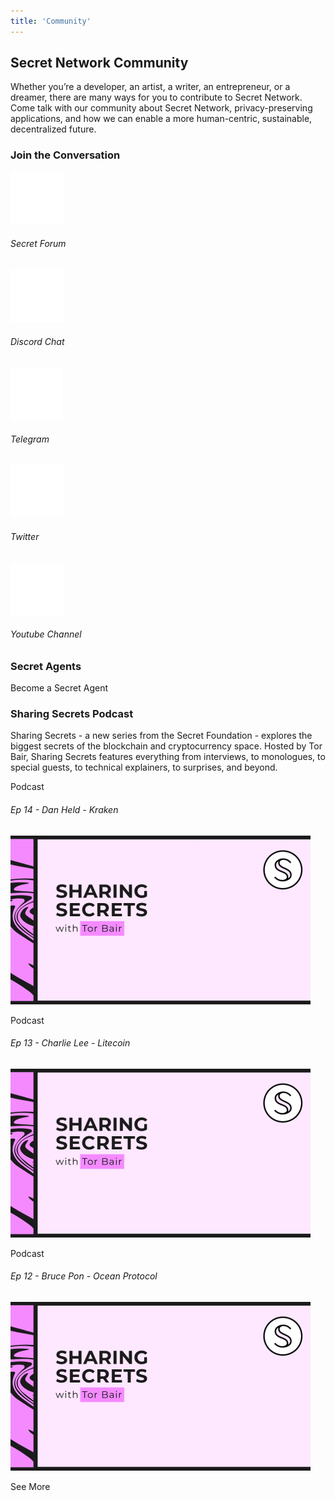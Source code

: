 ```yaml
---
title: 'Community'
---
```









<!-- Page title -->
<column>

<block>

<hero-title>

## Secret Network Community

</hero-title>

</block>

</column>









<!-- Intro -->
<column class="spacer-s" number="2" number-m="1" number-s="1" weight="left">

<block>

Whether you’re a developer, an artist, a writer, an entrepreneur, or a dreamer, there are many ways for you to contribute to Secret Network. Come talk with our community about Secret Network, privacy-preserving applications, and how we can enable a more human-centric, sustainable, decentralized future.

</block>

</column>










<!-- block Header -->
<column class="text-center">

<block>

### Join the Conversation

</block>

</column>







<!-- Join the conversation -->
<column class="spacer-s img-invert" number="5" number-m="2" number-s="2">

<block>

<card-simple class="accent-gray text-center cta" url="https://forum.scrt.network/">

![](./img/icon-social-forum-big.svg)

###### Secret Forum

</card-simple>

</block>

<block>

<card-simple class="accent-purple text-center cta" url="https://discord.com/invite/SJK32GY">

![](./img/icon-social-discord-big.svg)

###### Discord Chat

</card-simple>

</block>

<block>

<card-simple class="accent-blue text-center cta" url="https://t.me/SCRTcommunity">

![](./img/icon-social-telegram-big.svg)

###### Telegram

</card-simple>

</block>

<block>

<card-simple class="accent-turquoise text-center cta" url="https://twitter.com/SecretNetwork">

![](./img/icon-social-twitter-big.svg)

###### Twitter

</card-simple>

</block>

<block>

<card-simple class="accent-red text-center cta" url="https://www.youtube.com/channel/UCZPqj7h7mzjwuSfw_UWxQPw">

![](./img/icon-social-youtube-big.svg)

###### Youtube Channel

</card-simple>

</block>

</column>









<!-- block header -->
<column id="secret-agents">

<block>

### Secret Agents

</block>

</column>








<!-- Secret Agents -->
<column class="pl-0 pr-0" mode="full">

<block>

<card-secret-agent>

</card-secret-agent>

</block>

</column>









<!-- become a secret agent -->
<column class="spacer-s text-center">

<block>

<btn url="https://forms.gle/8NbTmUNVgbUkHY8eA">Become a Secret Agent</btn>

</block>

</column>









<!-- Block header -->
<column number="2" number-m="1" number-s="1"  weight="left">

<block>

### Sharing Secrets Podcast

Sharing Secrets - a new series from the Secret Foundation - explores the biggest secrets of the blockchain and cryptocurrency space. Hosted by Tor Bair, Sharing Secrets features everything from interviews, to monologues, to special guests, to technical explainers, to surprises, and beyond.

</block>

</column>









<!-- Sharing Secret Podcasts -->
<column class="" number="3" number-s="1">


<block>

<card-media class="accent-red"  url="https://soundcloud.com/sharing-secrets/ep-14-dan-held-kraken">

Podcast

###### Ep 14 - Dan Held - Kraken

![Ep 14 - Dan Held - Kraken](./img/media-card/image9.png)


</card-media>

</block>


<block>

<card-media class="accent-red"  url="https://soundcloud.com/sharing-secrets/ep-13-charlie-lee-litecoin">

Podcast

###### Ep 13 - Charlie Lee - Litecoin

![Ep 13 - Charlie Lee - Litecoin](./img/media-card/image9.png)


</card-media>

</block>

<block>

<card-media class="accent-red" url="https://soundcloud.com/sharing-secrets/ep-12-bruce-pon-ocean-protocol">

Podcast

###### Ep 12 - Bruce Pon - Ocean Protocol

![Ep 12 - Bruce Pon - Ocean Protocol](./img/media-card/image9.png)

</card-media>

</block>

</column>









<!-- become a secret agent -->
<column class="spacer-s text-center">

<block>

<btn url="/media/podcast">See More</btn>

</block>

</column>























